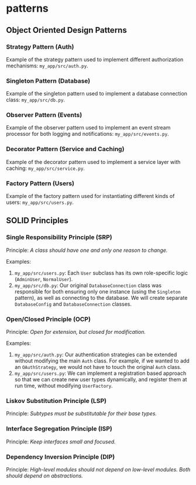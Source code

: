 # patterns

## Object Oriented Design Patterns

### Strategy Pattern (Auth)

Example of the strategy pattern used to implement different authorization mechanisms: `my_app/src/auth.py`.

### Singleton Pattern (Database)

Example of the singleton pattern used to implement a database connection class: `my_app/src/db.py`.

### Observer Pattern (Events)

Example of the observer pattern used to implement an event stream processor for both logging and notifications: `my_app/src/events.py`.

### Decorator Pattern (Service and Caching)

Example of the decorator pattern used to implement a service layer with caching: `my_app/src/service.py`.

### Factory Pattern (Users)

Example of the factory pattern used for instantiating different kinds of users: `my_app/src/users.py`.

## SOLID Principles

### Single Responsibility Principle (SRP)

Principle: _A class should have one and only one reason to change._

Examples:
1. `my_app/src/users.py`: Each `User` subclass has its own role-specific logic (`AdminUser`, `NormalUser`).
2. `my_app/src/db.py`: Our original `DatabaseConnection` class was responsible for both ensuring only one instance (using the `Singleton` pattern), as well as connecting to the database. We will create separate `DatabaseConfig` and `DatabaseConnection` classes.

### Open/Closed Principle (OCP)

Principle: _Open for extension, but closed for modification._

Examples:
1. `my_app/src/auth.py`: Our authentication strategies can be extended without modifying the main `Auth` class. For example, if we wanted to add an `OAuthStrategy`, we would not have to touch the original `Auth` class.
2. `my_app/src/users.py`: We can implement a registration based approach so that we can create new user types dynamically, and register them at run time, without modifying `UserFactory`.

### Liskov Substitution Principle (LSP)

Principle: _Subtypes must be substitutable for their base types._

### Interface Segregation Principle (ISP)

Principle: _Keep interfaces small and focused._

### Dependency Inversion Principle (DIP)

Principle: _High-level modules should not depend on low-level modules. Both should depend on abstractions._
